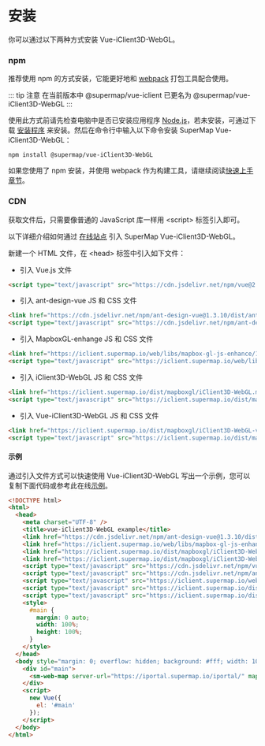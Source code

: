 # 安装

你可以通过以下两种方式安装 Vue-iClient3D-WebGL。

### npm

推荐使用 npm 的方式安装，它能更好地和 [webpack](https://webpack.js.org/) 打包工具配合使用。

::: tip 注意
在当前版本中 @supermap/vue-iclient 已更名为 @supermap/vue-iClient3D-WebGL
:::

使用此方式前请先检查电脑中是否已安装应用程序 [Node.js](https://nodejs.org/zh-cn/)，若未安装，可通过下载 [安装程序](https://nodejs.org/zh-cn/) 来安装。然后在命令行中输入以下命令安装 SuperMap Vue-iClient3D-WebGL：

```
npm install @supermap/vue-iClient3D-WebGL
```

如果您使用了 npm 安装，并使用 webpack 作为构建工具，请继续阅读[快速上手章节](./quick-start.md)。

### CDN

获取文件后，只需要像普通的 JavaScript 库一样用 &lt;script&gt; 标签引入即可。

以下详细介绍如何通过 [在线站点](https://iclient.supermap.io/) 引入 SuperMap Vue-iClient3D-WebGL。

新建一个 HTML 文件，在 &lt;head&gt; 标签中引入如下文件：

- 引入 Vue.js 文件

```html
<script type="text/javascript" src="https://cdn.jsdelivr.net/npm/vue@2.5.17/dist/vue.js"></script>
```

- 引入 ant-design-vue JS 和 CSS 文件

```html
<link href="https://cdn.jsdelivr.net/npm/ant-design-vue@1.3.10/dist/antd.min.css" rel="stylesheet" />
<script type="text/javascript" src="https://cdn.jsdelivr.net/npm/ant-design-vue@1.3.10/dist/antd.min.js"></script>
```

- 引入 MapboxGL-enhange JS 和 CSS 文件

```html
<link href="https://iclient.supermap.io/web/libs/mapbox-gl-js-enhance/1.2.0/mapbox-gl-enhance.css" rel="stylesheet" />
<script type="text/javascript" src="https://iclient.supermap.io/web/libs/mapbox-gl-js-enhance/1.2.0/mapbox-gl-enhance.js" ></script>
```

- 引入 iClient3D-WebGL JS 和 CSS 文件

```html
<link href="https://iclient.supermap.io/dist/mapboxgl/iClient3D-WebGL.min.css" rel="stylesheet" />
<script type="text/javascript" src="https://iclient.supermap.io/dist/mapboxgl/iClient3D-WebGL-es6.min.js"></script>
```

- 引入 Vue-iClient3D-WebGL JS 和 CSS 文件

```html
<link href="https://iclient.supermap.io/dist/mapboxgl/iClient3D-WebGL-vue.css" rel="stylesheet" />
<script type="text/javascript" src="https://iclient.supermap.io/dist/mapboxgl/iClient3D-WebGL-vue.min.js"></script>
```

#### 示例

通过引入文件方式可以快速使用 Vue-iClient3D-WebGL 写出一个示例，您可以复制下面代码或参考此在线[示例](https://iclient.supermap.io/examples/component/editor.html#components_webmap_vue)。

```html
<!DOCTYPE html>
<html>
  <head>
    <meta charset="UTF-8" />
    <title>vue-iClient3D-WebGL example</title>
    <link href="https://cdn.jsdelivr.net/npm/ant-design-vue@1.3.10/dist/antd.min.css" rel="stylesheet" />
    <link href="https://iclient.supermap.io/web/libs/mapbox-gl-js-enhance/1.2.0/mapbox-gl-enhance.css" rel="stylesheet" />
    <link href="https://iclient.supermap.io/dist/mapboxgl/iClient3D-WebGL.min.css" rel="stylesheet" />
    <link href="https://iclient.supermap.io/dist/mapboxgl/iClient3D-WebGL-vue.css" rel="stylesheet" />
    <script type="text/javascript" src="https://cdn.jsdelivr.net/npm/vue@2.5.17/dist/vue.js"></script>
    <script type="text/javascript" src="https://cdn.jsdelivr.net/npm/ant-design-vue@1.3.10/dist/antd.min.js"></script>
    <script type="text/javascript" src="https://iclient.supermap.io/web/libs/mapbox-gl-js-enhance/1.2.0/mapbox-gl-enhance.js" ></script>
    <script type="text/javascript" src="https://iclient.supermap.io/dist/mapboxgl/iClient3D-WebGL-es6.min.js" ></script>
    <script type="text/javascript" src="https://iclient.supermap.io/dist/mapboxgl/iClient3D-WebGL-vue.min.js" ></script>
    <style>
      #main {
        margin: 0 auto;
        width: 100%;
        height: 100%;
      }
    </style>
  </head>
  <body style="margin: 0; overflow: hidden; background: #fff; width: 100%; height:100%; position: absolute; top: 0;">
    <div id="main">
      <sm-web-map server-url="https://iportal.supermap.io/iportal/" map-id="801571284"></sm-web-map>
    </div>
    <script>
      new Vue({
        el: '#main'
      });
    </script>
  </body>
</html>
```
